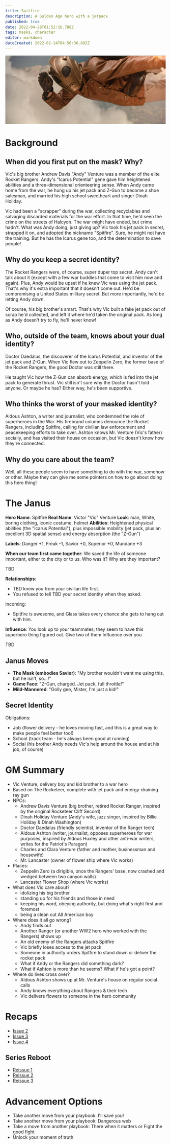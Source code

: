 ```yaml
---
title: Spitfire
description: A Golden Age hero with a jetpack
published: true
date: 2022-04-28T01:52:16.788Z
tags: masks, character
editor: markdown
dateCreated: 2022-02-14T04:56:36.892Z
---
```


![r91045.jpg](/r91045.jpg)

# Background

## When did you first put on the mask? Why?

Vic's big brother Andrew Davis "Andy" Venture was a member of the elite Rocket Rangers. Andy's "Icarus Potential" gene gave him heightened abilities and a three-dimensional orienteering sense. When Andy came home from the war, he hung up his jet pack and Z-Gun to become a shoe salesman, and married his high school sweetheart and singer Dinah Holiday.

Vic had been a "scrapper" during the war, collecting recyclables and salvaging discarded materials for the war effort. In that time, he'd seen the crime on the streets of Halcyon. The war might have ended, but crime hadn't. What was Andy doing, just giving up? Vic took his jet pack in secret, strapped it on, and adopted the nickname "Spitfire". Sure, he might not have the training. But he has the Icarus gene too, and the determination to save people!

## Why do you keep a secret identity?

The Rocket Rangers were, of course, super duper top secret. Andy can't talk about it (except with a few war buddies that come to visit him now and again). Plus, Andy would be upset if he knew Vic was using the jet pack. That's why it's extra important that it doesn't come out. He'd be compromising a United States military secret. But more importantly, he'd be letting Andy down.

Of course, his big brother's smart. That's why Vic built a fake jet pack out of scrap he'd collected, and left it where he'd taken the original pack. As long as Andy doesn't try to fly, he'll never know!

## Who, outside of the team, knows about your dual identity?
Doctor Daedalus, the discoverer of the Icarus Potential, and inventor of the jet pack and Z-Gun. When Vic flew out to Zeppelin Zero, the former base of the Rocket Rangers, the good Doctor was still there. 

He taught Vic how the Z-Gun can absorb energy, which is fed into the jet pack to generate thrust. Vic still isn't sure why the Doctor hasn't told anyone. Or maybe he has? Either way, he's been supportive.

## Who thinks the worst of your masked identity?
Aldous Ashton, a writer and journalist, who condemned the role of superheroes in the War. His firebrand columns denounce the Rocket Rangers, including Spitfire, calling for civilian law enforcement and peacekeeping efforts to take over. Ashton knows Mr. Venture (Vic's father) socially, and has visited their house on occasion, but Vic doesn't know how they're connected.

## Why do you care about the team?
Well, all these people seem to have something to do with the war, somehow or other. Maybe they can give me some pointers on how to go about doing this hero thing!

# The Janus
**Hero Name**: Spitfire
**Real Name**: Victor "Vic" Venture
**Look**: man, White, boring clothing, iconic costume, helmet
**Abilities**: Heightened physical abilities (the "Icarus Potential"), plus impossible mobility (jet pack, plus an excellent 3D spatial sense) and energy absorption (the "Z-Gun")

**Labels**: Danger +1, Freak -1, Savior +0, Superior +0, Mundane +3

**When our team first came together**: We saved the life of someone important, either to the city or to us. Who was it? Why are they 
important?

TBD

**Relationships**:
- TBD knew you from your civilian life first.
- You refused to tell TBD your secret identity when they asked.

Incoming:
- Spitfire is awesome, and Glass takes every chance she gets to hang out with him.

**Influence**: You look up to your teammates; they seem to have this superhero thing figured out. Give two of them Influence over you

TBD

## Janus Moves

- **The Mask (embodies Savior)**: "My brother wouldn't want me using this, but he isn't, so...!"
- **Game Face**: "Z-Gun, charged. Jet pack, full throttle!"
- **Mild-Mannered**: "Golly gee, Mister, I'm just a kid!"

## Secret Identity

Obligations:

- Job (flower delivery - he loves moving fast, and this is a great way to make people feel better too!)
- School (track team - he's always been good at running)
- Social (his brother Andy needs Vic's help around the house and at his job, of course)

# GM Summary

* Vic Venture, delivery boy and kid brother to a war hero
* Based on The Rocketeer, complete with jet pack and energy-draining ray gun
* NPCs:
  * Andrew Davis Venture (big brother, retired Rocket Ranger, inspired by the original Rocketeer Cliff Secord)
  * Dinah Holiday Venture (Andy's wife, jazz singer, inspired by Billie Holiday & Dinah Washington)
  * Doctor Daedalus (friendly scientist, inventor of the Ranger tech)
  * Aldous Ashton (writer, journalist, opposes superheroes for war purposes, inspired by Aldous Huxley and other anti-war writers, writes for the Patriot's Paragon)
  * Charles and Clara Venture (father and mother, businessman and housewife)
  * Mr. Lancaster (owner of flower ship where Vic works)
* Places:
  * Zeppelin Zero (a dirigible, once the Rangers' base, now crashed and wedged between two canyon walls)
  * Lancaster Flower Shop (where Vic works)
* What does Vic care about?
  * idolizing his big brother
  * standing up for his friends and those in need
  * keeping his word, obeying authority, but doing what's right first and foremost
  * being a clean cut All American boy
* Where does it all go wrong?
  * Andy finds out
  * Another Ranger (or another WW2 hero who worked with the Rangers) shows up
  * An old enemy of the Rangers attacks Spitfire
  * Vic briefly loses access to the jet pack
  * Someone in authority orders Spitfire to stand down or deliver the rocket pack
  * What if Andy or the Rangers did something dark?
  * What if Ashton is more than he seems? What if he's got a point?
* Where do lives cross over?
  * Aldous Ashton shows up at Mr. Venture's house on regular social calls
  * Andy knows everything about Rangers & their tech
  * Vic delivers flowers to someone in the hero community
  
# Recaps

* [Issue 2](/compleat-villain/masks-heroes/spitfire/issue-2)
* [Issue 3](/compleat-villain/masks-heroes/spitfire/issue-3)
* [Issue 4](/compleat-villain/masks-heroes/spitfire/issue-4)

## Series Reboot

* [Reissue 1](/compleat-villain/masks-heroes/spitfire/reissue-1)
* [Reissue 2](/compleat-villain/masks-heroes/spitfire/reissue-2)
* [Reissue 3](/compleat-villain/masks-heroes/spitfire/reissue-3)

# Advancement Options

* Take another move from your playbook: I'll save you!
* Take another move from your playbook: Dangerous web
* Take a move from another playbook: There when it matters or Fight the good fight
* Unlock your moment of truth